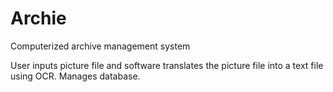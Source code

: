 # Archie
Computerized archive management system

User inputs picture file and software translates the picture file into a text file using OCR. 
Manages database.
